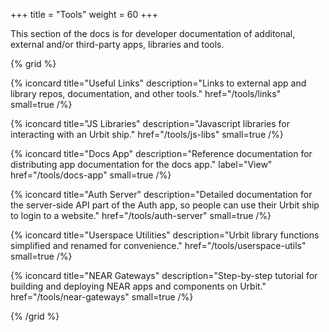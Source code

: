 +++
title = "Tools"
weight = 60
+++

This section of the docs is for developer documentation of additonal, external
and/or third-party apps, libraries and tools.

{% grid %}

  {% iconcard
    title="Useful Links"
    description="Links to external app and library repos, documentation, and other tools."
    href="/tools/links"
    small=true
  /%}

  {% iconcard
    title="JS Libraries"
    description="Javascript libraries for interacting with an Urbit ship."
    href="/tools/js-libs"
    small=true
  /%}

  {% iconcard
    title="Docs App"
    description="Reference documentation for distributing app documentation for the docs app."
    label="View"
    href="/tools/docs-app"
    small=true
  /%}

  {% iconcard
    title="Auth Server"
    description="Detailed documentation for the server-side API part of the Auth app, so people can use their Urbit ship to login to a website."
    href="/tools/auth-server"
    small=true
  /%}

  {% iconcard
    title="Userspace Utilities"
    description="Urbit library functions simplified and renamed for convenience."
    href="/tools/userspace-utils"
    small=true
    /%}

  {% iconcard
    title="NEAR Gateways"
    description="Step-by-step tutorial for building and deploying NEAR apps and components on Urbit."
    href="/tools/near-gateways"
    small=true
  /%}

{% /grid %}
